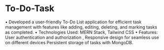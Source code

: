 # To-Do-Task
•	Developed a user-friendly To-Do List application for efficient task management with features like adding, editing, deleting, and marking tasks as completed. 
•	Technologies Used: MERN Stack, Tailwind CSS 
•	Features: User authentication and authorization , Responsive design for seamless use on different devices Persistent storage of tasks with MongoDB.

